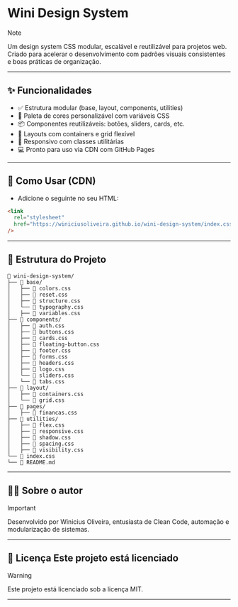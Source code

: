 # Wini Design System

> [!NOTE]
> Um design system CSS modular, escalável e reutilizável para projetos web. Criado para acelerar o desenvolvimento com padrões visuais consistentes e boas práticas de organização.

---

## ✨ Funcionalidades

- ✅ Estrutura modular (base, layout, components, utilities)
- 🎨 Paleta de cores personalizável com variáveis CSS
- 📦 Componentes reutilizáveis: botões, sliders, cards, etc.
- 🧩 Layouts com containers e grid flexível
- 📱 Responsivo com classes utilitárias
- 💻 Pronto para uso via CDN com GitHub Pages

---

## 🚀 Como Usar (CDN)

- Adicione o seguinte no seu HTML:

```html
<link
  rel="stylesheet"
  href="https://winiciusoliveira.github.io/wini-design-system/index.css"
/>
```

---

## 📁 Estrutura do Projeto

```
📁 wini-design-system/
├── 📁 base/
│   ├── 📄 colors.css
│   ├── 📄 reset.css
│   ├── 📄 structure.css
│   └── 📄 typography.css
│   ├── 📄 variables.css
├── 📁 components/
│   ├── 📄 auth.css
│   ├── 📄 buttons.css
│   ├── 📄 cards.css
│   ├── 📄 floating-button.css
│   ├── 📄 footer.css
│   ├── 📄 forms.css
│   ├── 📄 headers.css
│   ├── 📄 logo.css
│   └── 📄 sliders.css
│   └── 📄 tabs.css
├── 📁 layout/
│   ├── 📄 containers.css
│   └── 📄 grid.css
├── 📁 pages/
│   ├── 📄 financas.css
├── 📁 utilities/
│   ├── 📄 flex.css
│   ├── 📄 responsive.css
│   ├── 📄 shadow.css
│   ├── 📄 spacing.css
│   ├── 📄 visibility.css
└── 📄 index.css
└── 📄 README.md
```

---

## 👨‍💻 Sobre o autor

> [!IMPORTANT]
> Desenvolvido por Winicius Oliveira, entusiasta de Clean Code, automação e modularização de sistemas.
<!-- >  -->
<!-- > 📫 Conecte-se no LinkedIn -->
<!-- >  -->
<!-- > 📂 Portfólio: winiciusoliveira.github.io -->
---

## 📄 Licença Este projeto está licenciado

> [!WARNING]
> Este projeto está licenciado sob a licença MIT.

---